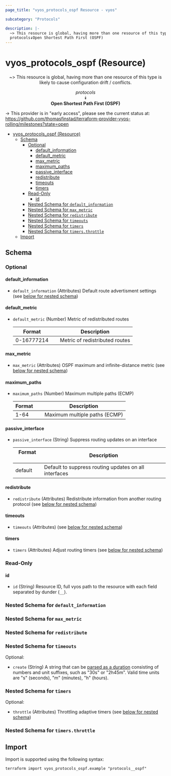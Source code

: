 ```yaml
---
page_title: "vyos_protocols_ospf Resource - vyos"

subcategory: "Protocols"

description: |-
  ~> This resource is global, having more than one resource of this type is likely to cause configuration drift / conflicts.
  protocols⯯Open Shortest Path First (OSPF)
---
```


# vyos_protocols_ospf (Resource)
<center>

~> This resource is global, having more than one resource of this type is likely to cause configuration drift / conflicts.

*protocols*  
⯯  
**Open Shortest Path First (OSPF)**


</center>

-> This provider is in "early access", please see the current status at: https://github.com/thomasfinstad/terraform-provider-vyos-rolling/milestones?state=open

<!--TOC-->

- [vyos_protocols_ospf (Resource)](#vyos_protocols_ospf-resource)
  - [Schema](#schema)
    - [Optional](#optional)
      - [default_information](#default_information)
      - [default_metric](#default_metric)
      - [max_metric](#max_metric)
      - [maximum_paths](#maximum_paths)
      - [passive_interface](#passive_interface)
      - [redistribute](#redistribute)
      - [timeouts](#timeouts)
      - [timers](#timers)
    - [Read-Only](#read-only)
      - [id](#id)
    - [Nested Schema for `default_information`](#nested-schema-for-default_information)
    - [Nested Schema for `max_metric`](#nested-schema-for-max_metric)
    - [Nested Schema for `redistribute`](#nested-schema-for-redistribute)
    - [Nested Schema for `timeouts`](#nested-schema-for-timeouts)
    - [Nested Schema for `timers`](#nested-schema-for-timers)
    - [Nested Schema for `timers.throttle`](#nested-schema-for-timersthrottle)
  - [Import](#import)

<!--TOC-->

<!-- schema generated by tfplugindocs -->
## Schema

### Optional

#### default_information
- `default_information` (Attributes) Default route advertisment settings (see [below for nested schema](#nestedatt--default_information))
#### default_metric
- `default_metric` (Number) Metric of redistributed routes

    |  Format      &emsp;|  Description                     |
    |--------------|----------------------------------|
    |  0-16777214  &emsp;|  Metric of redistributed routes  |
#### max_metric
- `max_metric` (Attributes) OSPF maximum and infinite-distance metric (see [below for nested schema](#nestedatt--max_metric))
#### maximum_paths
- `maximum_paths` (Number) Maximum multiple paths (ECMP)

    |  Format  &emsp;|  Description                    |
    |----------|---------------------------------|
    |  1-64    &emsp;|  Maximum multiple paths (ECMP)  |
#### passive_interface
- `passive_interface` (String) Suppress routing updates on an interface

    |  Format   &emsp;|  Description                                            |
    |-----------|---------------------------------------------------------|
    |  default  &emsp;|  Default to suppress routing updates on all interfaces  |
#### redistribute
- `redistribute` (Attributes) Redistribute information from another routing protocol (see [below for nested schema](#nestedatt--redistribute))
#### timeouts
- `timeouts` (Attributes) (see [below for nested schema](#nestedatt--timeouts))
#### timers
- `timers` (Attributes) Adjust routing timers (see [below for nested schema](#nestedatt--timers))

### Read-Only

#### id
- `id` (String) Resource ID, full vyos path to the resource with each field separated by dunder (`__`).

<a id="nestedatt--default_information"></a>
### Nested Schema for `default_information`


<a id="nestedatt--max_metric"></a>
### Nested Schema for `max_metric`


<a id="nestedatt--redistribute"></a>
### Nested Schema for `redistribute`


<a id="nestedatt--timeouts"></a>
### Nested Schema for `timeouts`

Optional:

- `create` (String) A string that can be [parsed as a duration](https://pkg.go.dev/time#ParseDuration) consisting of numbers and unit suffixes, such as &#34;30s&#34; or &#34;2h45m&#34;. Valid time units are &#34;s&#34; (seconds), &#34;m&#34; (minutes), &#34;h&#34; (hours).


<a id="nestedatt--timers"></a>
### Nested Schema for `timers`

Optional:

- `throttle` (Attributes) Throttling adaptive timers (see [below for nested schema](#nestedatt--timers--throttle))

<a id="nestedatt--timers--throttle"></a>
### Nested Schema for `timers.throttle`

## Import

Import is supported using the following syntax:

```shell
terraform import vyos_protocols_ospf.example "protocols__ospf"
```

